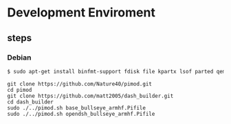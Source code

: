 # Development Enviroment

## steps

### Debian
```bash
$ sudo apt-get install binfmt-support fdisk file kpartx lsof parted qemu qemu-user-static unzip p7zip-full wget xz-utils
```

```
git clone https://github.com/Nature40/pimod.git
cd pimod
git clone https://github.com/matt2005/dash_builder.git
cd dash_builder
sudo ./../pimod.sh base_bullseye_armhf.Pifile
sudo ./../pimod.sh opendsh_bullseye_armhf.Pifile
```
